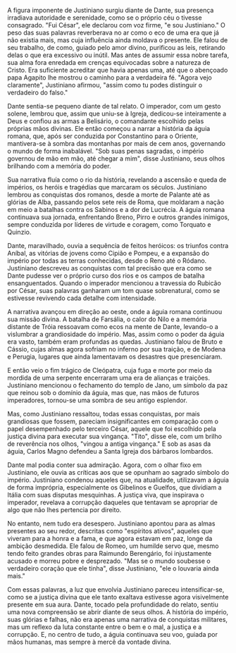 A figura imponente de Justiniano surgiu diante de Dante, sua presença irradiava autoridade e serenidade, como se o próprio céu o tivesse consagrado. "Fui César", ele declarou com voz firme, "e sou Justiniano." O peso das suas palavras reverberava no ar como o eco de uma era que já não existia mais, mas cuja influência ainda moldava o presente. Ele falou de seu trabalho, de como, guiado pelo amor divino, purificou as leis, retirando delas o que era excessivo ou inútil. Mas antes de assumir essa nobre tarefa, sua alma fora enredada em crenças equivocadas sobre a natureza de Cristo. Era suficiente acreditar que havia apenas uma, até que o abençoado papa Agapito lhe mostrou o caminho para a verdadeira fé. "Agora vejo claramente", Justiniano afirmou, "assim como tu podes distinguir o verdadeiro do falso."

Dante sentia-se pequeno diante de tal relato. O imperador, com um gesto solene, lembrou que, assim que uniu-se à Igreja, dedicou-se inteiramente a Deus e confiou as armas a Belisário, o comandante escolhido pelas próprias mãos divinas. Ele então começou a narrar a história da águia romana, que, após ser conduzida por Constantino para o Oriente, mantivera-se à sombra das montanhas por mais de cem anos, governando o mundo de forma inabalável. "Sob suas penas sagradas, o império governou de mão em mão, até chegar a mim", disse Justiniano, seus olhos brilhando com a memória do poder.

Sua narrativa fluía como o rio da história, revelando a ascensão e queda de impérios, os heróis e tragédias que marcaram os séculos. Justiniano lembrou as conquistas dos romanos, desde a morte de Palante até as glórias de Alba, passando pelos sete reis de Roma, que moldaram a nação em meio a batalhas contra os Sabinos e a dor de Lucrécia. A águia romana continuava sua jornada, enfrentando Breno, Pirro e outros grandes inimigos, sempre conduzida por líderes de virtude e coragem, como Torquato e Quinzio.

Dante, maravilhado, ouvia a sequência de feitos heróicos: os triunfos contra Aníbal, as vitórias de jovens como Cipião e Pompeu, e a expansão do império por todas as terras conhecidas, desde o Reno até o Ródano. Justiniano descreveu as conquistas com tal precisão que era como se Dante pudesse ver o próprio curso dos rios e os campos de batalha ensanguentados. Quando o imperador mencionou a travessia do Rubicão por César, suas palavras ganharam um tom quase sobrenatural, como se estivesse revivendo cada detalhe com intensidade.

A narrativa avançou em direção ao oeste, onde a águia romana continuou sua missão divina. A batalha de Farsália, o calor do Nilo e a memória distante de Tróia ressoavam como ecos na mente de Dante, levando-o a vislumbrar a grandiosidade do império. Mas, assim como o poder da águia era vasto, também eram profundas as quedas. Justiniano falou de Bruto e Cássio, cujas almas agora sofriam no inferno por sua traição, e de Modena e Perugia, lugares que ainda lamentavam os desastres que presenciaram.

E então veio o fim trágico de Cleópatra, cuja fuga e morte por meio da mordida de uma serpente encerraram uma era de alianças e traições. Justiniano mencionou o fechamento do templo de Jano, um símbolo da paz que reinou sob o domínio da águia, mas que, nas mãos de futuros imperadores, tornou-se uma sombra de seu antigo esplendor.

Mas, como Justiniano ressaltou, todas essas conquistas, por mais grandiosas que fossem, pareciam insignificantes em comparação com o papel desempenhado pelo terceiro César, aquele que foi escolhido pela justiça divina para executar sua vingança. "Tito", disse ele, com um brilho de reverência nos olhos, "vingou a antiga vingança." E sob as asas da águia, Carlos Magno defendeu a Santa Igreja dos bárbaros lombardos.

Dante mal podia conter sua admiração. Agora, com o olhar fixo em Justiniano, ele ouvia as críticas aos que se opunham ao sagrado símbolo do império. Justiniano condenou aqueles que, na atualidade, utilizavam a águia de forma imprópria, especialmente os Gibelinos e Guelfos, que dividiam a Itália com suas disputas mesquinhas. A justiça viva, que inspirava o imperador, revelava a corrupção daqueles que tentavam se apropriar de algo que não lhes pertencia por direito.

No entanto, nem tudo era desespero. Justiniano apontou para as almas presentes ao seu redor, descritas como "espíritos ativos", aqueles que viveram para a honra e a fama, e que agora estavam em paz, longe da ambição desmedida. Ele falou de Romeo, um humilde servo que, mesmo tendo feito grandes obras para Raimundo Berengário, foi injustamente acusado e morreu pobre e desprezado. "Mas se o mundo soubesse o verdadeiro coração que ele tinha", disse Justiniano, "ele o louvaria ainda mais."

Com essas palavras, a luz que envolvia Justiniano pareceu intensificar-se, como se a justiça divina que ele tanto exaltava estivesse agora visivelmente presente em sua aura. Dante, tocado pela profundidade do relato, sentiu uma nova compreensão se abrir diante de seus olhos. A história do império, suas glórias e falhas, não era apenas uma narrativa de conquistas militares, mas um reflexo da luta constante entre o bem e o mal, a justiça e a corrupção. E, no centro de tudo, a águia continuava seu voo, guiada por mãos humanas, mas sempre à mercê da vontade divina.